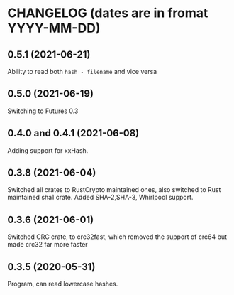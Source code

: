 # CHANGELOG (dates are in fromat YYYY-MM-DD)

## 0.5.1 (2021-06-21)

Ability to read both `hash - filename` and vice versa

## 0.5.0 (2021-06-19)

Switching to Futures 0.3

## 0.4.0 and 0.4.1 (2021-06-08)

Adding support for xxHash.

## 0.3.8 (2021-06-04)

Switched all crates to RustCrypto maintained ones, also switched to Rust maintained sha1 crate.
Added SHA-2,SHA-3, Whirlpool support.

## 0.3.6 (2021-06-01)

Switched CRC crate, to crc32fast, which removed the support of crc64 but made crc32 far more faster

## 0.3.5 (2020-05-31)

Program, can read lowercase hashes.
